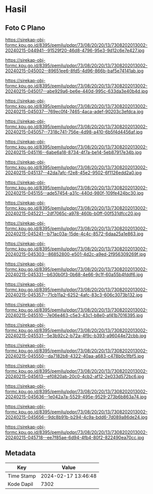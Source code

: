 # Hasil

## Foto C Plano

https://sirekap-obj-formc.kpu.go.id/8395/pemilu/pdpr/73/08/20/20/13/7308202013002-20240215-044941--91529f20-46d8-4796-95e3-9d12c6e7e427.jpg

https://sirekap-obj-formc.kpu.go.id/8395/pemilu/pdpr/73/08/20/20/13/7308202013002-20240215-045002--89651ee6-8fd5-4d96-866b-baf5e74141ab.jpg

https://sirekap-obj-formc.kpu.go.id/8395/pemilu/pdpr/73/08/20/20/13/7308202013002-20240215-045017--abe929a6-be6e-440d-995c-633da3e40b4d.jpg

https://sirekap-obj-formc.kpu.go.id/8395/pemilu/pdpr/73/08/20/20/13/7308202013002-20240215-045037--769ec0f4-7465-4aca-adef-90203c3efdca.jpg

https://sirekap-obj-formc.kpu.go.id/8395/pemilu/pdpr/73/08/20/20/13/7308202013002-20240215-045057--7318c741-756e-4d98-a410-6b5f4d4456af.jpg

https://sirekap-obj-formc.kpu.go.id/8395/pemilu/pdpr/73/08/20/20/13/7308202013002-20240215-045116--6abe6a18-8734-4f7a-be14-5eb87917e34b.jpg

https://sirekap-obj-formc.kpu.go.id/8395/pemilu/pdpr/73/08/20/20/13/7308202013002-20240215-045137--42da7afc-f2e8-45e2-9502-6f1126edd2a0.jpg

https://sirekap-obj-formc.kpu.go.id/8395/pemilu/pdpr/73/08/20/20/13/7308202013002-20240215-045155--ade57454-a31c-440d-980f-109fe424bc30.jpg

https://sirekap-obj-formc.kpu.go.id/8395/pemilu/pdpr/73/08/20/20/13/7308202013002-20240215-045221--2df7065c-a978-460b-b0ff-00f531dfcc20.jpg

https://sirekap-obj-formc.kpu.go.id/8395/pemilu/pdpr/73/08/20/20/13/7308202013002-20240215-045241--b71ac03a-15de-4c4c-8572-6daa25a1e863.jpg

https://sirekap-obj-formc.kpu.go.id/8395/pemilu/pdpr/73/08/20/20/13/7308202013002-20240215-045303--86852800-e501-4d2c-a9ed-2f956309269f.jpg

https://sirekap-obj-formc.kpu.go.id/8395/pemilu/pdpr/73/08/20/20/13/7308202013002-20240215-045331--b630b0f3-0b68-4e66-9c1f-60a55b4fddf6.jpg

https://sirekap-obj-formc.kpu.go.id/8395/pemilu/pdpr/73/08/20/20/13/7308202013002-20240215-045357--71cb11a2-6252-4afc-83c3-606c3073b132.jpg

https://sirekap-obj-formc.kpu.go.id/8395/pemilu/pdpr/73/08/20/20/13/7308202013002-20240215-045510--7e06e463-c5e3-43c1-b8e0-af41b7016395.jpg

https://sirekap-obj-formc.kpu.go.id/8395/pemilu/pdpr/73/08/20/20/13/7308202013002-20240215-045531--5e3b92c2-b72a-4f9c-b393-a96044e72cbb.jpg

https://sirekap-obj-formc.kpu.go.id/8395/pemilu/pdpr/73/08/20/20/13/7308202013002-20240215-045550--da7182b8-4322-40aa-a683-c478b0c1fbf5.jpg

https://sirekap-obj-formc.kpu.go.id/8395/pemilu/pdpr/73/08/20/20/13/7308202013002-20240215-045613--ef0820ab-20c0-4cb2-af12-2e033d572bc6.jpg

https://sirekap-obj-formc.kpu.go.id/8395/pemilu/pdpr/73/08/20/20/13/7308202013002-20240215-045636--1e042a7a-5529-495e-9529-273b6b863a74.jpg

https://sirekap-obj-formc.kpu.go.id/8395/pemilu/pdpr/73/08/20/20/13/7308202013002-20240215-045656--9dc8b91b-b294-4c9a-bdd6-7d089a86de24.jpg

https://sirekap-obj-formc.kpu.go.id/8395/pemilu/pdpr/73/08/20/20/13/7308202013002-20240215-045718--ee7f85ae-6d94-4fb4-80f2-822490ea70cc.jpg


## Metadata

| Key        | Value               |
| ---------- | ------------------- |
| Time Stamp | 2024-02-17 13:46:48 |
| Kode Dapil | 7302                |



